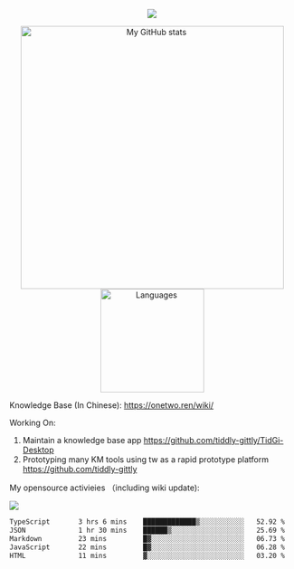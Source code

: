<a href="https://github.com/linonetwo">
    <p align="center">
        <img src="https://github-profile-trophy.vercel.app/?username=linonetwo&column=7&theme=onedark"/>
    </p>
</a>
<a align="center" href="https://github.com/linonetwo">
  <p align="center">
    <img src="https://github-readme-stats.vercel.app/api?username=linonetwo&show_icons=true&count_private=true" alt="My GitHub stats" width="465"/>
    <img src="https://github-readme-stats.vercel.app/api/top-langs/?username=linonetwo&layout=compact&langs_count=10" alt="Languages" height="183">
  </p>
</a>

Knowledge Base (In Chinese): https://onetwo.ren/wiki/

Working On: 

1. Maintain a knowledge base app https://github.com/tiddly-gittly/TidGi-Desktop
1. Prototyping many KM tools using tw as a rapid prototype platform https://github.com/tiddly-gittly

My opensource activieies （including wiki update):

![](https://visitor-badge.glitch.me/badge?page_id=linonetwo.linonetwo)

<!--START_SECTION:waka-->

```txt
TypeScript       3 hrs 6 mins    █████████████▒░░░░░░░░░░░   52.92 %
JSON             1 hr 30 mins    ██████▒░░░░░░░░░░░░░░░░░░   25.69 %
Markdown         23 mins         █▓░░░░░░░░░░░░░░░░░░░░░░░   06.73 %
JavaScript       22 mins         █▓░░░░░░░░░░░░░░░░░░░░░░░   06.28 %
HTML             11 mins         ▓░░░░░░░░░░░░░░░░░░░░░░░░   03.20 %
```

<!--END_SECTION:waka-->
